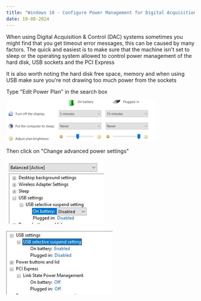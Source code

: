 ```yaml
---
title: "Windows 10 - Configure Power Management for Digital Acquisition & Control Systems."
date: 19-08-2024
---
```


When using Digital Acquisition & Control (DAC) systems sometimes you might find that you get timeout error messages, this can be caused by many factors. The quick and easiest is to make sure that the machine isn't set to sleep or the operating system allowed to control power management of the hard disk, USB sockets and the PCI Express

It is also worth noting the hard disk free space, memory and when using USB make sure you're not drawing too much power from the sockets

Type "Edit Power Plan" in the search box 

![Edit Power Plan](https://github.com/catchcoder/blog/blob/main/_images/disableUSBpowermanagement0.PNG?raw=true?raw=true)

Then click on "Change advanced power settings"

![Advanced power settings](https://github.com/catchcoder/blog/blob/main/_images/disableUSBpowermanagement1.JPG?raw=true)

![Advanced power settings #2](https://github.com/catchcoder/blog/blob/main/_images/disableUSBpowermanagement2.JPG?raw=true)

